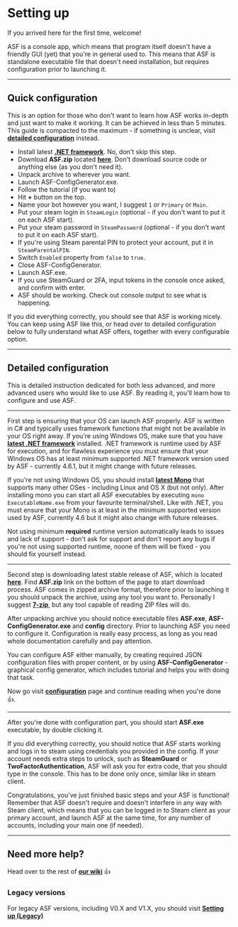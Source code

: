 # Setting up

If you arrived here for the first time, welcome!

ASF is a console app, which means that program itself doesn't have a friendly GUI (yet) that you're in general used to. This means that ASF is standalone executable file that doesn't need installation, but requires configuration prior to launching it.

***

## Quick configuration

This is an option for those who don't want to learn how ASF works in-depth and just want to make it working. It can be achieved in less than 5 minutes. This guide is compacted to the maximum - if something is unclear, visit **[detailed configuration](https://github.com/JustArchi/ArchiSteamFarm/wiki/Setting-up#detailed-configuration)** instead.

- Install latest **[.NET framework](https://www.microsoft.com/en-us/download/details.aspx?id=53345)**. No, don't skip this step.
- Download **ASF.zip** located **[here](https://github.com/JustArchi/ArchiSteamFarm/releases/latest)**. Don't download source code or anything else (as you don't need it).
- Unpack archive to wherever you want.
- Launch ASF-ConfigGenerator.exe.
- Follow the tutorial (if you want to)
- Hit **+** button on the top.
- Name your bot however you want, I suggest ```1``` or ```Primary``` or ```Main```.
- Put your steam login in ```SteamLogin``` (optional - if you don't want to put it on each ASF start).
- Put your steam password in ```SteamPassword``` (optional - if you don't want to put it on each ASF start).
- If you're using Steam parental PIN to protect your account, put it in ```SteamParentalPIN```.
- Switch ```Enabled``` property from ```false``` to ```true```.
- Close ASF-ConfigGenerator.
- Launch ASF.exe.
- If you use SteamGuard or 2FA, input tokens in the console once asked, and confirm with enter.
- ASF should be working. Check out console output to see what is happening.

If you did everything correctly, you should see that ASF is working nicely. You can keep using ASF like this, or head over to detailed configuration below to fully understand what ASF offers, together with every configurable option.

***

## Detailed configuration

This is detailed instruction dedicated for both less advanced, and more advanced users who would like to use ASF. By reading it, you'll learn how to configure and use ASF.

***

First step is ensuring that your OS can launch ASF properly. ASF is written in C# and typically uses framework functions that might not be available in your OS right away. If you're using Windows OS, make sure that you have **[latest .NET framework](https://www.microsoft.com/en-us/download/details.aspx?id=53345)** installed. .NET framework is runtime used by ASF for execution, and for flawless experience you must ensure that your Windows OS has at least minimum supported .NET framework version used by ASF - currently 4.6.1, but it might change with future releases.

If you're not using Windows OS, you should install **[latest Mono](https://github.com/JustArchi/ArchiSteamFarm/wiki/Mono)** that supports many other OSes - including Linux and OS X (but not only). After installing mono you can start all ASF executables by executing ```mono ExecutableName.exe``` from your favourite terminal/shell. Like with .NET, you must ensure that your Mono is at least in the minimum supported version used by ASF, currently 4.6 but it might also change with future releases.

Not using minimum **required** runtime version automatically leads to issues and lack of support - don't ask for support and don't report any bugs if you're not using supported runtime, noone of them will be fixed - you should fix yourself instead.

***

Second step is downloading latest stable release of ASF, which is located **[here](https://github.com/JustArchi/ArchiSteamFarm/releases/latest)**. Find **ASF.zip** link on the bottom of the page to start download process. ASF comes in zipped archive format, therefore prior to launching it you should unpack the archive, using any tool you want to. Personally I suggest **[7-zip](http://www.7-zip.org/)**, but any tool capable of reading ZIP files will do.

After unpacking archive you should notice executable files **ASF.exe**, **ASF-ConfigGenerator.exe** and **config** directory. Prior to launching ASF you need to configure it. Configuration is really easy process, as long as you read whole documentation carefully and pay attention.

You can configure ASF either manually, by creating required JSON configuration files with proper content, or by using **ASF-ConfigGenerator** - graphical config generator, which includes tutorial and helps you with doing that task.

Now go visit **[configuration](https://github.com/JustArchi/ArchiSteamFarm/wiki/Configuration)** page and continue reading when you're done :+1:.

***

After you're done with configuration part, you should start **ASF.exe** executable, by double clicking it.

If you did everything correctly, you should notice that ASF starts working and logs in to steam using credentials you provided in the config. If your account needs extra steps to unlock, such as **SteamGuard** or **TwoFactorAuthentication**, ASF will ask you for extra code, that you should type in the console. This has to be done only once, similar like in steam client.

Congratulations, you've just finished basic steps and your ASF is functional! Remember that ASF doesn't require and doesn't interfere in any way with Steam client, which means that you can be logged in to Steam client as your primary account, and launch ASF at the same time, for any number of accounts, including your main one (if needed).

***

## Need more help?

Head over to the rest of **[our wiki](https://github.com/JustArchi/ArchiSteamFarm/wiki)** :+1: 

### Legacy versions

For legacy ASF versions, including V0.X and V1.X, you should visit **[Setting up (Legacy)](https://github.com/JustArchi/ArchiSteamFarm/wiki/Setting-up-(Legacy))**